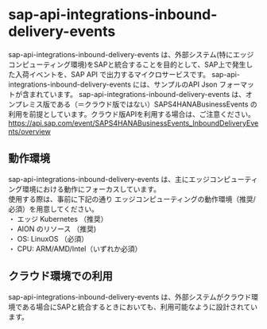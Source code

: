 # sap-api-integrations-inbound-delivery-events   

sap-api-integrations-inbound-delivery-events は、外部システム(特にエッジコンピューティング環境)をSAPと統合することを目的として、SAP上で発生した入荷イベントを、SAP API で出力するマイクロサービスです。
sap-api-integrations-inbound-delivery-events には、サンプルのAPI Json フォーマットが含まれています。
sap-api-integrations-inbound-delivery-events は、オンプレミス版である（＝クラウド版ではない）SAPS4HANABusinessEvents の利用を前提としています。クラウド版APIを利用する場合は、ご注意ください。
https://api.sap.com/event/SAPS4HANABusinessEvents_InboundDeliveryEvents/overview

## 動作環境
sap-api-integrations-inbound-delivery-events は、主にエッジコンピューティング環境における動作にフォーカスしています。  
使用する際は、事前に下記の通り エッジコンピューティングの動作環境（推奨/必須）を用意してください。  
・ エッジ Kubernetes （推奨）  
・ AION のリソース （推奨)  
・ OS: LinuxOS （必須）  
・ CPU: ARM/AMD/Intel（いずれか必須）  

## クラウド環境での利用
sap-api-integrations-inbound-delivery-events は、外部システムがクラウド環境である場合にSAPと統合するときにおいても、利用可能なように設計されています。